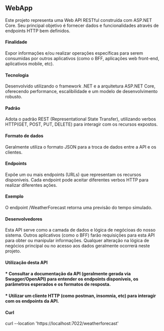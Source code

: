 ## WebApp
Este projeto representa uma Web API RESTful construída com ASP.NET Core. Seu principal objetivo é fornecer dados e funcionalidades através de endpoints HTTP bem definidos.<br>

#### Finalidade
Expor informações e/ou realizar operações específicas para serem consumidas por outros aplicativos (como o BFF, aplicações web front-end, aplicativos mobile, etc).<br>

#### Tecnologia
Desenvolvido utilizando o framework .NET e a arquitetura ASP.NET Core, oferecendo performance, escalibilidade e um modelo de desenvolvimento robusto.<br>

#### Padrão
Adota o padrão REST (Representational State Transfer), utilizando verbos HTTP(GET, POST, PUT, DELETE) para interagir com os recursos expostos.<br>

#### Formato de dados
Geralmente utiliza o formato JSON para a troca de dados entre a API e os clientes.<br>

#### Endpoints
Expõe um ou mais endpoints (URLs) que representam os recursos disponíveis. Cada endpoint pode aceitar diferentes verbos HTTP para realizar diferentes ações.<br>

#### Exemplo
O endpoint /WeatherForecast retorna uma previsão do tempo simulado.<br>

#### Desenvolvedores
Esta API serve como a camada de dados e lógica de negócioas do nosso sistema. Outros aplicativos (como o BFF) farão requisições para esta API para obter ou manipular informações. Qualquer alteração na lógica de negócios principal ou no acesso aos dados geralmente ocorrerá neste projeto.

#### Utilização desta API
#### * Consultar a documentação da API (geralmente gerada via Swagger/OpenAPI) para entender os endpoints disponíveis, os parâmetros esperados e os formatos de resposta.<br>

#### * Utilizar um cliente HTTP (como postman, insomnia, etc) para interagir com os endpoints da API.


#### Curl
curl --location 'https://localhost:7022/weatherforecast'